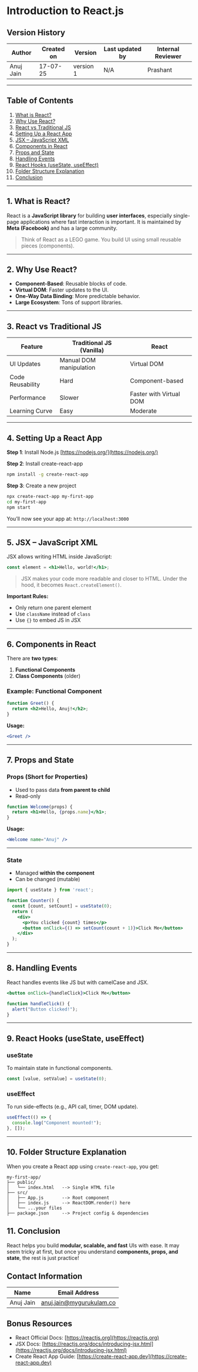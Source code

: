
# Introduction to React.js

## Version History

| Author      | Created on | Version   | Last updated by | Internal Reviewer |
|-------------|------------|-----------|------------------|--------------------|
| Anuj Jain   | 17-07-25   | version 1 | N/A              | Prashant           |

---

##  Table of Contents

1. [What is React?](#1-what-is-react)
2. [Why Use React?](#2-why-use-react)
3. [React vs Traditional JS](#3-react-vs-traditional-js)
4. [Setting Up a React App](#4-setting-up-a-react-app)
5. [JSX – JavaScript XML](#5-jsx--javascript-xml)
6. [Components in React](#6-components-in-react)
7. [Props and State](#7-props-and-state)
8. [Handling Events](#8-handling-events)
9. [React Hooks (useState, useEffect)](#9-react-hooks-usestate-useeffect)
10. [Folder Structure Explanation](#10-folder-structure-explanation)
11. [Conclusion](#11-conclusion)

---

## 1. What is React?

React is a **JavaScript library** for building **user interfaces**, especially single-page applications where fast interaction is important.
It is maintained by **Meta (Facebook)** and has a large community.

>  Think of React as a LEGO game. You build UI using small reusable pieces (components).

---

## 2. Why Use React?

* **Component-Based**: Reusable blocks of code.
* **Virtual DOM**: Faster updates to the UI.
* **One-Way Data Binding**: More predictable behavior.
* **Large Ecosystem**: Tons of support libraries.

---

## 3. React vs Traditional JS

| Feature          | Traditional JS (Vanilla) | React                   |
| ---------------- | ------------------------ | ----------------------- |
| UI Updates       | Manual DOM manipulation  | Virtual DOM             |
| Code Reusability | Hard                     | Component-based         |
| Performance      | Slower                   | Faster with Virtual DOM |
| Learning Curve   | Easy                     | Moderate                |

---

## 4. Setting Up a React App

**Step 1**: Install Node.js
[https://nodejs.org/](https://nodejs.org/)

**Step 2**: Install create-react-app

```bash
npm install -g create-react-app
```

**Step 3**: Create a new project

```bash
npx create-react-app my-first-app
cd my-first-app
npm start
```

 You’ll now see your app at: `http://localhost:3000`

---

## 5. JSX – JavaScript XML

JSX allows writing HTML inside JavaScript:

```jsx
const element = <h1>Hello, world!</h1>;
```

> JSX makes your code more readable and closer to HTML. Under the hood, it becomes `React.createElement()`.

**Important Rules:**

* Only return one parent element
* Use `className` instead of `class`
* Use `{}` to embed JS in JSX

---

## 6. Components in React

There are **two types**:

1. **Functional Components**
2. **Class Components** (older)

### Example: Functional Component

```jsx
function Greet() {
  return <h2>Hello, Anuj!</h2>;
}
```

**Usage:**

```jsx
<Greet />
```

---

## 7. Props and State

### Props (Short for Properties)

* Used to pass data **from parent to child**
* Read-only

```jsx
function Welcome(props) {
  return <h1>Hello, {props.name}</h1>;
}
```

**Usage:**

```jsx
<Welcome name="Anuj" />
```

---

### State

* Managed **within the component**
* Can be changed (mutable)

```jsx
import { useState } from 'react';

function Counter() {
  const [count, setCount] = useState(0);
  return (
    <div>
      <p>You clicked {count} times</p>
      <button onClick={() => setCount(count + 1)}>Click Me</button>
    </div>
  );
}
```

---

## 8. Handling Events

React handles events like JS but with camelCase and JSX.

```jsx
<button onClick={handleClick}>Click Me</button>
```

```js
function handleClick() {
  alert("Button clicked!");
}
```

---

## 9. React Hooks (useState, useEffect)

### useState

To maintain state in functional components.

```jsx
const [value, setValue] = useState(0);
```

### useEffect

To run side-effects (e.g., API call, timer, DOM update).

```jsx
useEffect(() => {
  console.log("Component mounted!");
}, []);
```

---

## 10. Folder Structure Explanation

When you create a React app using `create-react-app`, you get:

```
my-first-app/
├── public/
│   └── index.html   --> Single HTML file
├── src/
│   ├── App.js       --> Root component
│   ├── index.js     --> ReactDOM.render() here
│   └── ...your files
├── package.json     --> Project config & dependencies
```


## 11. Conclusion

React helps you build **modular, scalable, and fast** UIs with ease.
It may seem tricky at first, but once you understand **components, props, and state**, the rest is just practice!


## Contact Information

| Name      | Email Address                                               |
| --------- | ----------------------------------------------------------- |
| Anuj Jain | [anuj.jain@mygurukulam.co](mailto:anuj.jain@mygurukulam.co) |



##  Bonus Resources

* React Official Docs: [https://reactjs.org](https://reactjs.org)
* JSX Docs: [https://reactjs.org/docs/introducing-jsx.html](https://reactjs.org/docs/introducing-jsx.html)
* Create React App Guide: [https://create-react-app.dev](https://create-react-app.dev)


